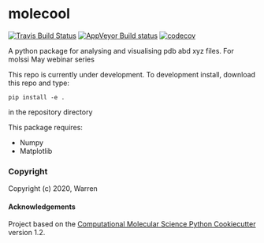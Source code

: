 molecool
==============================
[//]: # (Badges)
[![Travis Build Status](https://travis-ci.com/REPLACE_WITH_OWNER_ACCOUNT/molecool.svg?branch=master)](https://travis-ci.com/REPLACE_WITH_OWNER_ACCOUNT/molecool)
[![AppVeyor Build status](https://ci.appveyor.com/api/projects/status/REPLACE_WITH_APPVEYOR_LINK/branch/master?svg=true)](https://ci.appveyor.com/project/REPLACE_WITH_OWNER_ACCOUNT/molecool/branch/master)
[![codecov](https://codecov.io/gh/REPLACE_WITH_OWNER_ACCOUNT/molecool/branch/master/graph/badge.svg)](https://codecov.io/gh/REPLACE_WITH_OWNER_ACCOUNT/molecool/branch/master)

A python package for analysing and visualising pdb abd xyz files. For molssi May webinar series

This repo is currently under development. To development install, download this 
repo and type:

`pip install -e .`

in the repository directory

This package requires:
- Numpy
- Matplotlib

### Copyright

Copyright (c) 2020, Warren


#### Acknowledgements
 
Project based on the 
[Computational Molecular Science Python Cookiecutter](https://github.com/molssi/cookiecutter-cms) version 1.2.
